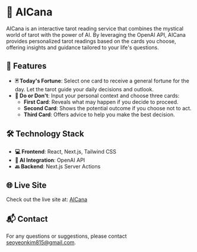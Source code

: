 # 🎴 AICana

AICana is an interactive tarot reading service that combines the mystical world of tarot with the power of AI. By leveraging the OpenAI API, AICana provides personalized tarot readings based on the cards you choose, offering insights and guidance tailored to your life's questions.

## 🌟 Features

- **🃏 Today's Fortune**: Select one card to receive a general fortune for the day. Let the tarot guide your daily decisions and outlook.
- **🔮 Do or Don't**: Input your personal context and choose three cards:
  - **First Card**: Reveals what may happen if you decide to proceed.
  - **Second Card**: Shows the potential outcome if you choose not to act.
  - **Third Card**: Offers advice to help you make the best decision.

## 🛠️ Technology Stack

- **💻 Frontend**: React, Next.js, Tailwind CSS
- **🤖 AI Integration**: OpenAI API
- **🔙 Backend**: Next.js Server Actions

## 🌐 Live Site

Check out the live site at: [AICana](https://aicana.vercel.app)

## 📬 Contact

For any questions or suggestions, please contact [seoyeonkim815@gmail.com](mailto:seoyeonkim815@gmail.com).
